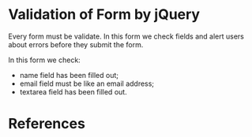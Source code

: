 Validation of Form by jQuery
============================

Every form must be validate. In this form we check fields and alert users about errors before they submit the form.

In this form we check:
- name field has been filled out;
- email field must be like an email address;
- textarea field has been filled out.

<b>References</b>
==========


